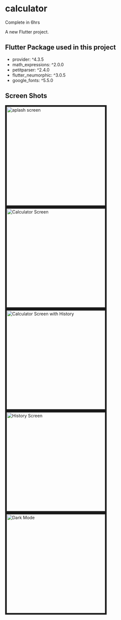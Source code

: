# calculator
Complete in 6hrs


A new Flutter project.

## Flutter Package used in this project
<ul>
<li>provider: ^4.3.5</li>
<li>math_expressions: ^2.0.0</li>
<li>petitparser: ^2.4.0</li>
<li>flutter_neumorphic: ^3.0.5</li>
<li>google_fonts: ^5.5.0</li>
</ul>

## Screen Shots
<div float="left">
<img  src = "https://raw.github.com/wekex35/FlutterCalculator/master/screenshots/Screenshot_6.png" border="5" alt="aplash screen" width="320">

<img  src = "https://raw.github.com/wekex35/FlutterCalculator/master/screenshots/Screenshot_2.png" border="5" alt="Calculator Screen" width="320">
<img  src = "https://raw.github.com/wekex35/FlutterCalculator/master/screenshots/Screenshot_4.png" border="5" alt="Calculator Screen with History" width="320">
<img  src = "https://raw.github.com/wekex35/FlutterCalculator/master/screenshots/Screenshot_5.png" border="5" alt="History Screen" width="320">
<img  src = "https://raw.github.com/wekex35/FlutterCalculator/master/screenshots/Screenshot_7.png" border="5" alt="Dark Mode" width="320">
</div>









